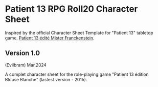 # Patient 13 RPG Roll20 Character Sheet
Inspired by the official Character Sheet Template for "Patient 13" tabletop game, [Patient 13 édité Mister Franckenstein](https://www.misterfrankenstein.com/wordpress/?p=4051).

## Version 1.0
(Evilbram) Mar.2024

A complet character sheet for the role-playing game "Patient 13 édition Blouse Blanche" (lastest version - 2015).